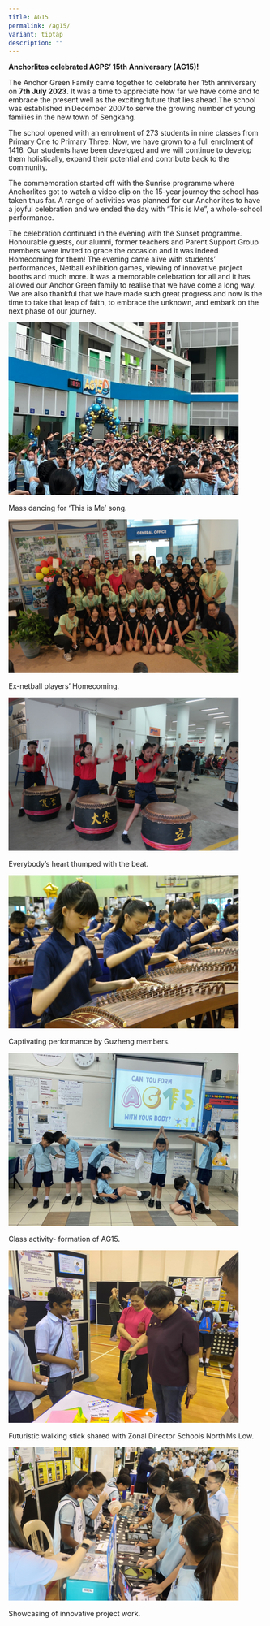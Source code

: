 ```yaml
---
title: AG15
permalink: /ag15/
variant: tiptap
description: ""
---
```

<p><strong>Anchorlites celebrated AGPS’ 15th Anniversary (AG15)!</strong>
</p>
<p>The Anchor Green Family came together to celebrate her 15th anniversary
on <strong>7th July 2023</strong>. It was a time to appreciate how far we
have come and to embrace the present well as the exciting future that lies
ahead.The school was established in December 2007 to serve the growing
number of young families in the new town of Sengkang.</p>
<p>The school opened with an enrolment of 273 students in nine classes from
Primary One to Primary Three. Now, we have grown to a full enrolment of
1416. Our students have been developed and we will continue to develop
them holistically, expand their potential and contribute back to the community.</p>
<p>The commemoration started off with the Sunrise programme where Anchorlites
got to watch a video clip on the 15-year journey the school has taken thus
far. A range of activities was planned for our Anchorlites to have a joyful
celebration and we ended the day with “This is Me”, a whole-school performance.</p>
<p>The celebration continued in the evening with the Sunset programme. Honourable
guests, our alumni, former teachers and Parent Support Group members were
invited to grace the occasion and it was indeed Homecoming for them! The
evening came alive with students’ performances, Netball exhibition games,
viewing of innovative project booths and much more. It was a memorable
celebration for all and it has allowed our Anchor Green family to realise
that we have come a long way. We are also thankful that we have made such
great progress and now is the time to take that leap of faith, to embrace
the unknown, and embark on the next phase of our journey.</p>
<p></p>
<div class="isomer-image-wrapper">
<img style="width: 90%;" height="auto" width="100%" alt="Mass dancing for ‘This is Me’ song." src="/images/Celebrations/AG15/AG15_pict1.jpg">
</div>
<p>Mass dancing for ‘This is Me’ song.</p>
<div class="isomer-image-wrapper">
<img style="width: 90%;" height="auto" width="100%" alt="Ex-netball players’ Homecoming." src="/images/Celebrations/AG15/AG15_pict2.jpg">
</div>
<p>Ex-netball players’ Homecoming.</p>
<div class="isomer-image-wrapper">
<img style="width: 90%;" height="auto" width="100%" alt="Everybody’s heart thumped with the beat." src="/images/Celebrations/AG15/AG15_pict3.jpg">
</div>
<p>Everybody’s heart thumped with the beat.</p>
<p></p>
<div class="isomer-image-wrapper">
<img style="width: 90%;" height="auto" width="100%" alt="Captivating performance by Guzheng members." src="/images/Celebrations/AG15/AG15_pict4.jpg">
</div>
<p>Captivating performance by Guzheng members.</p>
<p></p>
<div class="isomer-image-wrapper">
<img style="width: 90%;" height="auto" width="100%" alt="Class activity- formation of AG15." src="/images/Celebrations/AG15/AG15_pict5.jpg">
</div>
<p>Class activity- formation of AG15.</p>
<p></p>
<div class="isomer-image-wrapper">
<img style="width: 90%;" height="auto" width="100%" alt="Futuristic walking stick shared with Zonal Director Schools North Ms Low." src="/images/Celebrations/AG15/AG15_pict6.jpg">
</div>
<p>Futuristic walking stick shared with Zonal Director Schools North Ms Low.</p>
<p></p>
<div class="isomer-image-wrapper">
<img style="width: 90%;" height="auto" width="100%" alt="Showcasing of innovative project work." src="/images/Celebrations/AG15/AG15_pict7.jpg">
</div>
<p>Showcasing of innovative project work.</p>
<p></p>